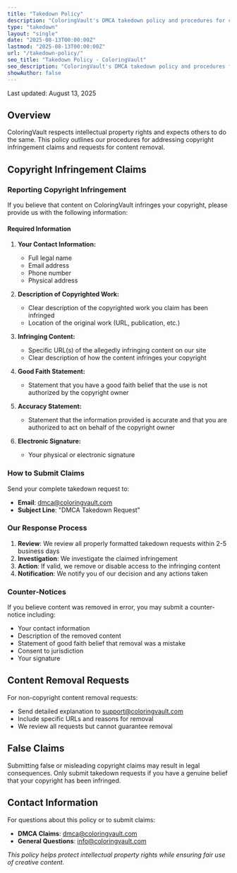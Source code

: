 ```yaml
---
title: "Takedown Policy"
description: "ColoringVault's DMCA takedown policy and procedures for copyright infringement claims"
type: "takedown"
layout: "single"
date: "2025-08-13T00:00:00Z"
lastmod: "2025-08-13T00:00:00Z"
url: "/takedown-policy/"
seo_title: "Takedown Policy - ColoringVault"
seo_description: "ColoringVault's DMCA takedown policy and procedures for reporting copyright infringement"
showAuthor: false
---
```


Last updated: August 13, 2025

## Overview

ColoringVault respects intellectual property rights and expects others to do the same. This policy outlines our procedures for addressing copyright infringement claims and requests for content removal.

## Copyright Infringement Claims

### Reporting Copyright Infringement

If you believe that content on ColoringVault infringes your copyright, please provide us with the following information:

#### Required Information

1. **Your Contact Information:**
   - Full legal name
   - Email address
   - Phone number
   - Physical address

2. **Description of Copyrighted Work:**
   - Clear description of the copyrighted work you claim has been infringed
   - Location of the original work (URL, publication, etc.)

3. **Infringing Content:**
   - Specific URL(s) of the allegedly infringing content on our site
   - Clear description of how the content infringes your copyright

4. **Good Faith Statement:**
   - Statement that you have a good faith belief that the use is not authorized by the copyright owner

5. **Accuracy Statement:**
   - Statement that the information provided is accurate and that you are authorized to act on behalf of the copyright owner

6. **Electronic Signature:**
   - Your physical or electronic signature

### How to Submit Claims

Send your complete takedown request to:

- **Email**: dmca@coloringvault.com
- **Subject Line**: "DMCA Takedown Request"

### Our Response Process

1. **Review**: We review all properly formatted takedown requests within 2-5 business days
2. **Investigation**: We investigate the claimed infringement
3. **Action**: If valid, we remove or disable access to the infringing content
4. **Notification**: We notify you of our decision and any actions taken

### Counter-Notices

If you believe content was removed in error, you may submit a counter-notice including:

- Your contact information
- Description of the removed content
- Statement of good faith belief that removal was a mistake
- Consent to jurisdiction
- Your signature

## Content Removal Requests

For non-copyright content removal requests:

- Send detailed explanation to support@coloringvault.com
- Include specific URLs and reasons for removal
- We review all requests but cannot guarantee removal

## False Claims

Submitting false or misleading copyright claims may result in legal consequences. Only submit takedown requests if you have a genuine belief that your copyright has been infringed.

## Contact Information

For questions about this policy or to submit claims:

- **DMCA Claims**: dmca@coloringvault.com
- **General Questions**: info@coloringvault.com

*This policy helps protect intellectual property rights while ensuring fair use of creative content.*